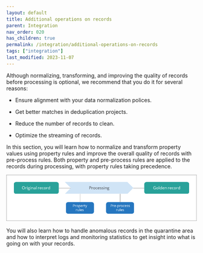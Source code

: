 ```yaml
---
layout: default
title: Additional operations on records
parent: Integration
nav_order: 020
has_children: true
permalink: /integration/additional-operations-on-records
tags: ["integration"]
last_modified: 2023-11-07
---
```


Although normalizing, transforming, and improving the quality of records before processing is optional, we recommend that you do it for several reasons:

- Ensure alignment with your data normalization polices.

- Get better matches in deduplication projects.

- Reduce the number of records to clean.

- Optimize the streaming of records.

In this section, you will learn how to normalize and transform property values using property rules and improve the overall quality of records with pre-process rules. Both property and pre-process rules are applied to the records during processing, with property rules taking precedence.

![addional-operations-1.png](../../assets/images/integration/additional-operations/addional-operations-1.png)

You will also learn how to handle anomalous records in the quarantine area and how to interpret logs and monitoring statistics to get insight into what is going on with your records.